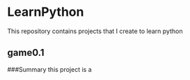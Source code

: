 # LearnPython

This repository contains projects that I create to learn python

## game0.1
###Summary
this project is a

